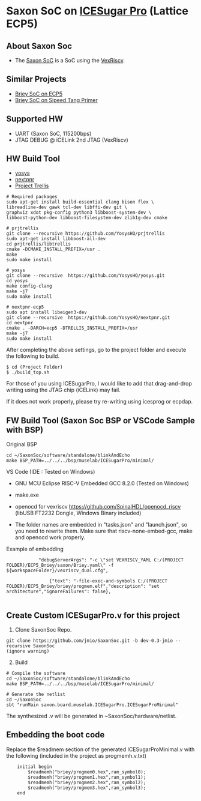 # Saxon SoC on [ICESugar Pro](https://github.com/wuxx/icesugar-pro) (Lattice ECP5)


## About Saxon Soc
+ The [Saxon SoC](https://github.com/SpinalHDL/SaxonSoc) is a SoC using the [VexRiscv](https://github.com/SpinalHDL/VexRiscv).

## Similar Projects
- [Briey SoC on ECP5](https://github.com/jmio/ECP5_Brieysoc)
- [Briey SoC on Sipeed Tang Primer](https://github.com/jmio/testvex)
## Supported HW
+ UART (Saxon SoC, 115200bps)
+ JTAG DEBUG @ iCELink 2nd JTAG (VexRiscv)

## HW Build Tool
+ [yosys](https://github.com/YosysHQ/yosys)
+ [nextpnr](https://github.com/YosysHQ/nextpnr)
+ [Project Trellis](https://github.com/YosysHQ/prjtrellis)

```
# Required packages
sudo apt-get install build-essential clang bison flex \
libreadline-dev gawk tcl-dev libffi-dev git \
graphviz xdot pkg-config python3 libboost-system-dev \
libboost-python-dev libboost-filesystem-dev zlib1g-dev cmake
```
```
# prjtrellis
git clone --recursive https://github.com/YosysHQ/prjtrellis
sudo apt-get install libboost-all-dev
cd prjtrellis/libtrellis
cmake -DCMAKE_INSTALL_PREFIX=/usr .
make
sudo make install

# yosys
git clone --recursive  https://github.com/YosysHQ/yosys.git
cd yosys
make config-clang
make -j7
sudo make install

# nextpnr-ecp5
sudo apt install libeigen3-dev
git clone --recursive  https://github.com/YosysHQ/nextpnr.git
cd nextpnr
cmake . -DARCH=ecp5 -DTRELLIS_INSTALL_PREFIX=/usr
make -j7
sudo make install
```

After completing the above settings, go to the project folder and execute the following to build.

```
$ cd (Project Folder)
$ ./build_top.sh
```

For those of you using ICESugarPro, I would like to add that drag-and-drop writing using the JTAG chip (iCELink) may fail.

If it does not work properly, please try re-writing using icesprog or ecpdap.

## FW Build Tool (Saxon Soc BSP or VSCode Sample with BSP)
Original BSP
```
cd ~/SaxonSoc/software/standalone/blinkAndEcho
make BSP_PATH=../../../bsp/muselab/ICESugarPro/minimal/
```

VS Code (IDE : Tested on Windows)
+ GNU MCU Eclipse RISC-V Embedded GCC 8.2.0 (Tested on Windows)
+ make.exe
+ openocd for vexriscv
https://github.com/SpinalHDL/openocd_riscv
(libUSB FT2232 Dongle, Windows Binary included)

+ The folder names are embedded in "tasks.json" and "launch.json", so you need to rewrite them.
Make sure that riscv-none-embed-gcc, make and openocd work properly.

Example of embedding
```
            "debugServerArgs": "-c \"set VEXRISCV_YAML C:/(PROJECT FOLDER)/ECP5_Briey/saxon/Briey.yaml\" -f ${workspaceFolder}/vexriscv_dual.cfg",

                {"text": "-file-exec-and-symbols C:/(PROJECT FOLDER)/ECP5_Briey/briey/progmem.elf","description": "set architecture","ignoreFailures": false},
 
```

## Create Custom ICESugarPro.v for this project
1. Clone SaxonSoc Repo.
```
git clone https://github.com/jmio/SaxonSoc.git -b dev-0.3-jmio --recursive SaxonSoc
(ignore warning)
```

2. Build
```
# Compile the software
cd ~/SaxonSoc/software/standalone/blinkAndEcho
make BSP_PATH=../../../bsp/muselab/ICESugarPro/minimal/

# Generate the netlist
cd ~/SaxonSoc
sbt "runMain saxon.board.muselab.ICESugarPro.ICESugarProMinimal"
```
The synthesized .v will be generated in ~SaxonSoc/hardware/netlist.

## Embedding the boot code

Replace the $readmem section of the generated ICESugarProMinimal.v with the following (included in the project as progmemh.v.txt)

```
    initial begin
        $readmemh("briey/progmem0.hex",ram_symbol0);
        $readmemh("briey/progmem1.hex",ram_symbol1);
        $readmemh("briey/progmem2.hex",ram_symbol2);
        $readmemh("briey/progmem3.hex",ram_symbol3);
    end
```
